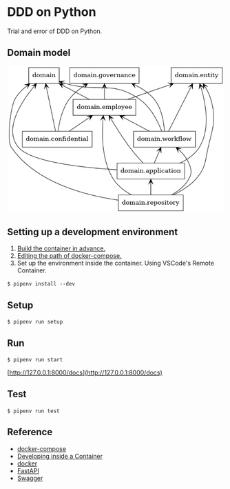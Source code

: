 # DDD on Python

Trial and error of DDD on Python.

## Domain model 

![model](packages.png)


## Setting up a development environment 

1. [Build the container in advance.](https://github.com/usabarashi/ddd-on-python-composer)
1. [Editing the path of docker-compose.](https://github.com/usabarashi/ddd-on-python/blob/master/.devcontainer/devcontainer.json)
1. Set up the environment inside the container. Using VSCode's Remote Container.

```
$ pipenv install --dev
```

## Setup

```
$ pipenv run setup
```

## Run

```
$ pipenv run start 
```

[http://127.0.0.1:8000/docs](http://127.0.0.1:8000/docs)

## Test

```
$ pipenv run test 
```

## Reference

- [docker-compose](https://github.com/usabarashi/ddd-on-python-composer)
- [Developing inside a Container](https://code.visualstudio.com/docs/remote/containers)
- [docker](https://www.docker.com/)
- [FastAPI](https://fastapi.tiangolo.com/)
- [Swagger](https://swagger.io/)